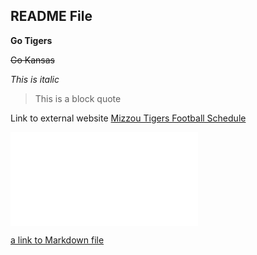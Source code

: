 
## README File 

__Go Tigers__

~~Go Kansas~~

*This is italic*

> This is a block quote

Link to external website
[Mizzou Tigers Football Schedule](https://mutigers.com/schedule.aspx?schedule=459)

![Forest](forest.html)


[a link to Markdown file](Markdown.md)
